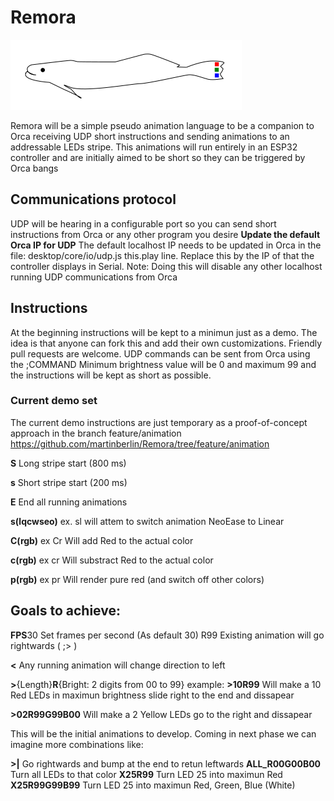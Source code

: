 # Remora

![Remora Logo](/docs/remora.png)

Remora will be a simple pseudo animation language to be a companion to Orca receiving UDP short instructions and sending animations to an addressable LEDs stripe.
This animations will run entirely in an ESP32 controller and are initially aimed to be short so they can be triggered by Orca bangs

## Communications protocol

UDP will be hearing in a configurable port so you can send short instructions from Orca or any other program you desire
**Update the default Orca IP for UDP**
The default localhost IP needs to be updated in Orca in the file:
desktop/core/io/udp.js this.play line. Replace this by the IP of that the controller displays in Serial.
Note: Doing this will disable any other localhost running UDP communications from Orca

## Instructions

At the beginning instructions will be kept to a minimun just as a demo. The idea is that anyone can fork this and add their own customizations. Friendly pull requests are welcome. 
UDP commands can be sent from Orca using the ;COMMAND
Minimum brightness value will be 0 and maximum 99 and the instructions will be kept as short as possible.

### Current demo set

The current demo instructions are just temporary as a proof-of-concept approach in the branch feature/animation
 https://github.com/martinberlin/Remora/tree/feature/animation

**S** Long stripe start  (800 ms)

**s** Short stripe start (200 ms)

**E** End all running animations

**s(lqcwseo)** ex. sl will attem to switch animation NeoEase to Linear

**C(rgb)** ex Cr Will add Red to the actual color

**c(rgb)** ex cr Will substract Red to the actual color

**p(rgb)** ex pr Will render pure red (and switch off other colors)


## Goals to achieve:

**FPS**30 Set frames per second (As default 30)
R99 Existing animation will go rightwards ( ;> )

**<** Any running animation will change direction to left

**>**{Length}**R**{Bright: 2 digits from 00 to 99}   example:
      **>10R99**  Will make a 10 Red LEDs in maximun brightness slide right to the end and dissapear

**>02R99G99B00**  Will make a 2 Yellow LEDs go to the right and dissapear

This will be the initial animations to develop.
Coming in next phase we can imagine more combinations like:

**>|** Go rightwards and bump at the end to retun leftwards
**ALL_R00G00B00** Turn all LEDs to that color
**X25R99** Turn LED 25 into maximun Red
**X25R99G99B99** Turn LED 25 into maximun Red, Green, Blue (White)
